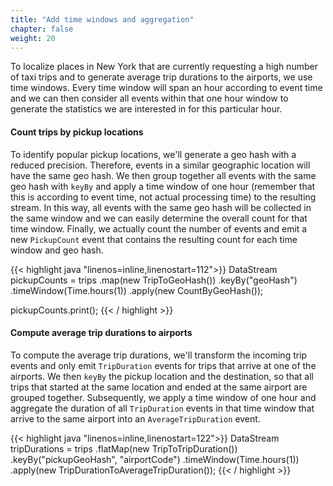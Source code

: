 ```yaml
---
title: "Add time windows and aggregation"
chapter: false
weight: 20
---
```


To localize places in New York that are currently requesting a high number of taxi trips and to generate average trip durations to the airports, we use time windows. Every time window will span an hour according to event time and we can then consider all events within that one hour window to generate the statistics we are interested in for this particular hour.

#### Count trips by pickup locations

To identify popular pickup locations, we'll generate a geo hash with a reduced precision. Therefore, events in a similar geographic location will have the same geo hash. We then group together all events with the same geo hash with `keyBy` and apply a time window of one hour (remember that this is according to event time, not actual processing time) to the resulting stream. In this way, all events with the same geo hash will be collected in the same window and we can easily determine the overall count for that time window. Finally, we actually count the number of events and emit a new `PickupCount` event that contains the resulting count for each time window and geo hash.

{{< highlight java "linenos=inline,linenostart=112">}}
DataStream<PickupCount> pickupCounts = trips
    .map(new TripToGeoHash())
    .keyBy("geoHash")
    .timeWindow(Time.hours(1))
    .apply(new CountByGeoHash());

pickupCounts.print();
{{< / highlight >}}


#### Compute average trip durations to airports

To compute the average trip durations, we'll transform the incoming trip events and only emit `TripDuration` events for trips that arrive at one of the airports. We then `keyBy` the pickup location and the destination, so that all trips that started at the same location and ended at the same airport are grouped together. Subsequently, we apply a time window of one hour and aggregate the duration of all `TripDuration` events in that time window that arrive to the same airport into an `AverageTripDuration` event.

{{< highlight java "linenos=inline,linenostart=122">}}
DataStream<AverageTripDuration> tripDurations = trips
    .flatMap(new TripToTripDuration())
    .keyBy("pickupGeoHash", "airportCode")
    .timeWindow(Time.hours(1))
    .apply(new TripDurationToAverageTripDuration());
{{< / highlight >}}

